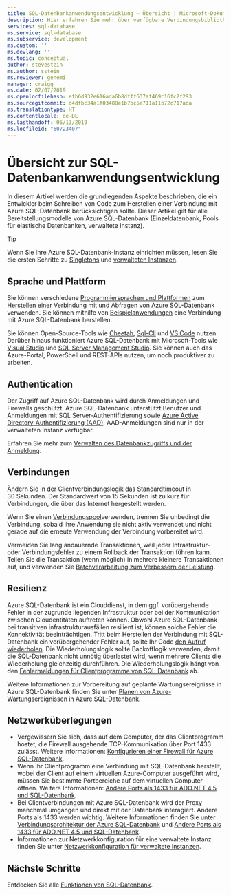 ```yaml
---
title: SQL-Datenbankanwendungsentwicklung – Übersicht | Microsoft-Dokumentation
description: Hier erfahren Sie mehr über verfügbare Verbindungsbibliotheken und bewährte Methoden für Anwendungen, die eine Verbindung mit SQL-Datenbank herstellen.
services: sql-database
ms.service: sql-database
ms.subservice: development
ms.custom: ''
ms.devlang: ''
ms.topic: conceptual
author: stevestein
ms.author: sstein
ms.reviewer: genemi
manager: craigg
ms.date: 02/07/2019
ms.openlocfilehash: efb6d932e616ada6b8dfff637af469c16fc2f293
ms.sourcegitcommit: d4dfbc34a1f03488e1b7bc5e711a11b72c717ada
ms.translationtype: HT
ms.contentlocale: de-DE
ms.lasthandoff: 06/13/2019
ms.locfileid: "60723407"
---
```

# <a name="sql-database-application-development-overview"></a>Übersicht zur SQL-Datenbankanwendungsentwicklung

In diesem Artikel werden die grundlegenden Aspekte beschrieben, die ein Entwickler beim Schreiben von Code zum Herstellen einer Verbindung mit Azure SQL-Datenbank berücksichtigen sollte. Dieser Artikel gilt für alle Bereitstellungsmodelle von Azure SQL-Datenbank (Einzeldatenbank, Pools für elastische Datenbanken, verwaltete Instanz).

> [!TIP]
> Wenn Sie Ihre Azure SQL-Datenbank-Instanz einrichten müssen, lesen Sie die ersten Schritte zu [Singletons](sql-database-single-database-quickstart-guide.md) und [verwalteten Instanzen](sql-database-managed-instance-quickstart-guide.md).
>

## <a name="language-and-platform"></a>Sprache und Plattform

Sie können verschiedene [Programmiersprachen und Plattformen](sql-database-connect-query.md) zum Herstellen einer Verbindung mit und Abfragen von Azure SQL-Datenbank verwenden. Sie können mithilfe von [Beispielanwendungen](https://azure.microsoft.com/resources/samples/?service=sql-database&sort=0) eine Verbindung mit Azure SQL-Datenbank herstellen.

Sie können Open-Source-Tools wie [Cheetah](https://github.com/wunderlist/cheetah), [Sql-Cli](https://www.npmjs.com/package/sql-cli) und [VS Code](https://code.visualstudio.com/) nutzen. Darüber hinaus funktioniert Azure SQL-Datenbank mit Microsoft-Tools wie [Visual Studio](https://www.visualstudio.com/downloads/) und [SQL Server Management Studio](https://msdn.microsoft.com/library/ms174173.aspx). Sie können auch das Azure-Portal, PowerShell und REST-APIs nutzen, um noch produktiver zu arbeiten.

## <a name="authentication"></a>Authentication

Der Zugriff auf Azure SQL-Datenbank wird durch Anmeldungen und Firewalls geschützt. Azure SQL-Datenbank unterstützt Benutzer und Anmeldungen mit SQL Server-Authentifizierung sowie [Azure Active Directory-Authentifizierung (AAD)](sql-database-aad-authentication.md). AAD-Anmeldungen sind nur in der verwalteten Instanz verfügbar. 

Erfahren Sie mehr zum [Verwalten des Datenbankzugriffs und der Anmeldung](sql-database-manage-logins.md).

## <a name="connections"></a>Verbindungen

Ändern Sie in der Clientverbindungslogik das Standardtimeout in 30 Sekunden. Der Standardwert von 15 Sekunden ist zu kurz für Verbindungen, die über das Internet hergestellt werden.

Wenn Sie einen [Verbindungspool](https://msdn.microsoft.com/library/8xx3tyca.aspx)verwenden, trennen Sie unbedingt die Verbindung, sobald Ihre Anwendung sie nicht aktiv verwendet und nicht gerade auf die erneute Verwendung der Verbindung vorbereitet wird.

Vermeiden Sie lang andauernde Transaktionen, weil jeder Infrastruktur- oder Verbindungsfehler zu einem Rollback der Transaktion führen kann. Teilen Sie die Transaktion (wenn möglich) in mehrere kleinere Transaktionen auf, und verwenden Sie [Batchverarbeitung zum Verbessern der Leistung](sql-database-use-batching-to-improve-performance.md).

## <a name="resiliency"></a>Resilienz

Azure SQL-Datenbank ist ein Clouddienst, in dem ggf. vorübergehende Fehler in der zugrunde liegenden Infrastruktur oder bei der Kommunikation zwischen Cloudentitäten auftreten können. Obwohl Azure SQL-Datenbank bei transitiven infrastrukturausfällen resilient ist, können solche Fehler die Konnektivität beeinträchtigen. Tritt beim Herstellen der Verbindung mit SQL-Datenbank ein vorübergehender Fehler auf, sollte Ihr Code [den Aufruf wiederholen](sql-database-connectivity-issues.md). Die Wiederholungslogik sollte Backofflogik verwenden, damit die SQL-Datenbank nicht unnötig überlastet wird, wenn mehrere Clients die Wiederholung gleichzeitig durchführen. Die Wiederholungslogik hängt von den [Fehlermeldungen für Clientprogramme von SQL-Datenbank](sql-database-develop-error-messages.md) ab.

Weitere Informationen zur Vorbereitung auf geplante Wartungsereignisse in Azure SQL-Datenbank finden Sie unter [Planen von Azure-Wartungsereignissen in Azure SQL-Datenbank](sql-database-planned-maintenance.md).

## <a name="network-considerations"></a>Netzwerküberlegungen

- Vergewissern Sie sich, dass auf dem Computer, der das Clientprogramm hostet, die Firewall ausgehende TCP-Kommunikation über Port 1433 zulässt.  Weitere Informationen: [Konfigurieren einer Firewall für Azure SQL-Datenbank](sql-database-configure-firewall-settings.md).
- Wenn Ihr Clientprogramm eine Verbindung mit SQL-Datenbank herstellt, wobei der Client auf einem virtuellen Azure-Computer ausgeführt wird, müssen Sie bestimmte Portbereiche auf dem virtuellen Computer öffnen. Weitere Informationen: [Andere Ports als 1433 für ADO.NET 4.5 und SQL-Datenbank](sql-database-develop-direct-route-ports-adonet-v12.md).
- Bei Clientverbindungen mit Azure SQL-Datenbank wird der Proxy manchmal umgangen und direkt mit der Datenbank interagiert. Andere Ports als 1433 werden wichtig. Weitere Informationen finden Sie unter [Verbindungsarchitektur der Azure SQL-Datenbank](sql-database-connectivity-architecture.md) und [Andere Ports als 1433 für ADO.NET 4.5 und SQL-Datenbank](sql-database-develop-direct-route-ports-adonet-v12.md).
- Informationen zur Netzwerkkonfiguration für eine verwaltete Instanz finden Sie unter [Netzwerkkonfiguration für verwaltete Instanzen](sql-database-howto-managed-instance.md#network-configuration).

## <a name="next-steps"></a>Nächste Schritte

Entdecken Sie alle [Funktionen von SQL-Datenbank](sql-database-technical-overview.md).
